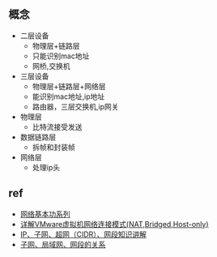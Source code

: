 
## 概念

+ 二层设备
    - 物理层+链路层
    - 只能识别mac地址
    - 网桥,交换机
+ 三层设备
    - 物理层+链路层+网络层
    - 能识别mac地址,ip地址
    - 路由器，三层交换机,ip网关
+ 物理层
    - 比特流接受发送
+ 数据链路层
    - 拆帧和封装帧
+ 网络层
    - 处理ip头
## ref
+ [网络基本功系列](https://wizardforcel.gitbooks.io/network-basic/index.html)
+ [详解VMware虚拟机网络连接模式(NAT,Bridged,Host-only)](https://www.jb51.net/article/106498.htm)
+ [IP、子网、超网（CIDR）、网段知识讲解](https://blog.csdn.net/qq_39414668/article/details/79594012)
+ [子网、局域网、网段的关系](https://blog.csdn.net/jeffleo/article/details/54174835)